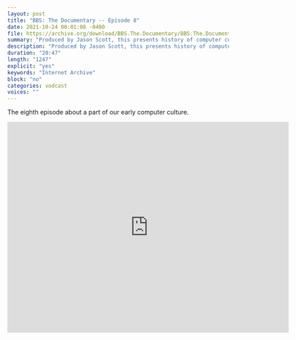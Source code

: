 ```yaml
---
layout: post
title: "BBS: The Documentary -- Episode 8"
date: 2021-10-24 00:01:08 -0400
file: https://archive.org/download/BBS.The.Documentary/BBS.The.Documentary.ep8_512kb.mp4
summary: "Produced by Jason Scott, this presents history of computer culture"
description: "Produced by Jason Scott, this presents history of computer culture"
duration: "20:47"
length: "1247"
explicit: "yes" 
keywords: "Internet Archive"
block: "no" 
categories: vodcast
voices: ""
---
```


The eighth episode about a part of our early computer culture.

<iframe src="https://archive.org/embed/BBS.The.Documentary" width="640" height="480" frameborder="0" webkitallowfullscreen="true" mozallowfullscreen="true" allowfullscreen></iframe>




















